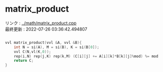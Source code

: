 # matrix_product
リンク : [../math/matrix_product.cpp](../math/matrix_product.cpp)    
最終更新 : 2022-07-26 03:36:42.494807

```cpp

vvl matrix_product(vvl &A, vvl &B){
    int N = si(A), M = si(B), K = si(B[0]);
    vvl C(N,vl(K,0));
    rep(i,N) rep(j,K) rep(k,M) (C[i][j] += A[i][k]*B[k][j]%mod) %= mod;
    return C;
}

```